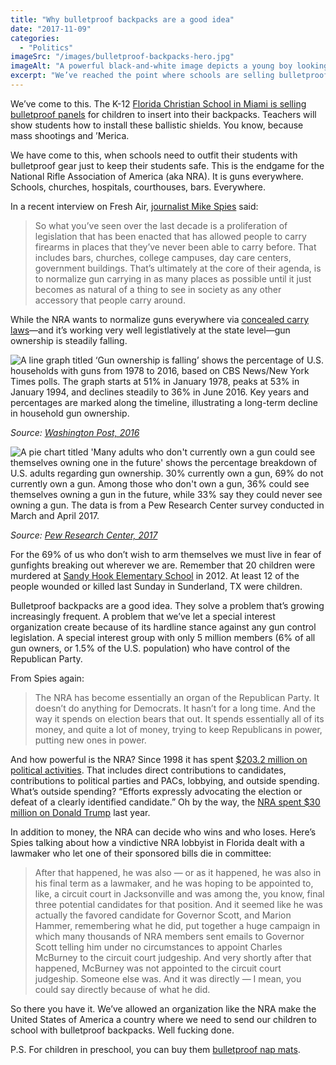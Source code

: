 ```yaml
---
title: "Why bulletproof backpacks are a good idea"
date: "2017-11-09"
categories: 
  - "Politics"
imageSrc: "/images/bulletproof-backpacks-hero.jpg"
imageAlt: "A powerful black-and-white image depicts a young boy looking upwards with a solemn, contemplative expression. On the left, the barrel of an assault rifle held by a gloved hand is pointed, symbolizing the grim reality of gun violence and its impact on children. The dark background heightens the emotional tension, underscoring the unsettling juxtaposition of innocence and the threat of violence in modern society."
excerpt: "We’ve reached the point where schools are selling bulletproof backpack panels to protect kids from mass shootings. This is the NRA’s endgame: guns everywhere, from classrooms to churches to bars, with no meaningful gun control. Meanwhile, gun ownership is declining, but 69% of us live in fear of gun violence, thanks to a vocal minority holding our politics hostage. Bulletproof gear shouldn’t be a back-to-school essential, yet here we are."
---
```

We’ve come to this. The K-12 [Florida Christian School in Miami is selling bulletproof panels](https://amp.cnn.com/cnn/2017/11/07/health/bulletproof-panels-backpacks-trnd/index.html) for children to insert into their backpacks. Teachers will show students how to install these ballistic shields. You know, because mass shootings and ’Merica.

We have come to this, when schools need to outfit their students with bulletproof gear just to keep their students safe. This is the endgame for the National Rifle Association of America (aka NRA). It is guns everywhere. Schools, churches, hospitals, courthouses, bars. Everywhere.

In a recent interview on Fresh Air, [journalist Mike Spies](https://www.npr.org/2017/10/05/555859571/nra-backed-gun-laws-have-found-success-in-state-legislatures-across-the-u-s) said:

> So what you’ve seen over the last decade is a proliferation of legislation that has been enacted that has allowed people to carry firearms in places that they’ve never been able to carry before. That includes bars, churches, college campuses, day care centers, government buildings. That’s ultimately at the core of their agenda, is to normalize gun carrying in as many places as possible until it just becomes as natural of a thing to see in society as any other accessory that people carry around.

While the NRA wants to normalize guns everywhere via [concealed carry laws](https://en.wikipedia.org/wiki/Concealed_carry_in_the_United_States)—and it’s working very well legistlatively at the state level—gun ownership is steadily falling.

![A line graph titled ‘Gun ownership is falling’ shows the percentage of U.S. households with guns from 1978 to 2016, based on CBS News/New York Times polls. The graph starts at 51% in January 1978, peaks at 53% in January 1994, and declines steadily to 36% in June 2016. Key years and percentages are marked along the timeline, illustrating a long-term decline in household gun ownership.](/images/gun-ownership-is-falling.webp)

_Source: [Washington Post, 2016](https://www.washingtonpost.com/news/wonk/wp/2016/06/29/american-gun-ownership-is-now-at-a-30-year-low/?utm_term=.5a666748d286)_

![A pie chart titled 'Many adults who don't currently own a gun could see themselves owning one in the future' shows the percentage breakdown of U.S. adults regarding gun ownership. 30% currently own a gun, 69% do not currently own a gun. Among those who don't own a gun, 36% could see themselves owning a gun in the future, while 33% say they could never see owning a gun. The data is from a Pew Research Center survey conducted in March and April 2017.](/images/gun-ownership.webp)

_Source: [Pew Research Center, 2017](http://www.pewsocialtrends.org/2017/06/22/the-demographics-of-gun-ownership/)_

For the 69% of us who don’t wish to arm themselves we must live in fear of gunfights breaking out wherever we are. Remember that 20 children were murdered at [Sandy Hook Elementary School](https://en.wikipedia.org/wiki/Sandy_Hook_Elementary_School_shooting) in 2012. At least 12 of the people wounded or killed last Sunday in Sunderland, TX were children.

Bulletproof backpacks are a good idea. They solve a problem that’s growing increasingly frequent. A problem that we’ve let a special interest organization create because of its hardline stance against any gun control legislation. A special interest group with only 5 million members (6% of all gun owners, or 1.5% of the U.S. population) who have control of the Republican Party.

From Spies again:

> The NRA has become essentially an organ of the Republican Party. It doesn’t do anything for Democrats. It hasn’t for a long time. And the way it spends on election bears that out. It spends essentially all of its money, and quite a lot of money, trying to keep Republicans in power, putting new ones in power.

And how powerful is the NRA? Since 1998 it has spent [$203.2 million on political activities](http://www.politifact.com/truth-o-meter/article/2017/oct/11/counting-up-how-much-nra-spends/). That includes direct contributions to candidates, contributions to political parties and PACs, lobbying, and outside spending. What’s outside spending? “Efforts expressly advocating the election or defeat of a clearly identified candidate.” Oh by the way, the [NRA spent $30 million on Donald Trump](https://www.opensecrets.org/news/2016/11/the-nra-placed-big-bets-on-the-2016-election-and-won-almost-all-of-them/) last year.

In addition to money, the NRA can decide who wins and who loses. Here’s Spies talking about how a vindictive NRA lobbyist in Florida dealt with a lawmaker who let one of their sponsored bills die in committee:

> After that happened, he was also — or as it happened, he was also in his final term as a lawmaker, and he was hoping to be appointed to, like, a circuit court in Jacksonville and was among the, you know, final three potential candidates for that position. And it seemed like he was actually the favored candidate for Governor Scott, and Marion Hammer, remembering what he did, put together a huge campaign in which many thousands of NRA members sent emails to Governor Scott telling him under no circumstances to appoint Charles McBurney to the circuit court judgeship. And very shortly after that happened, McBurney was not appointed to the circuit court judgeship. Someone else was. And it was directly — I mean, you could say directly because of what he did.

So there you have it. We’ve allowed an organization like the NRA make the United States of America a country where we need to send our children to school with bulletproof backpacks. Well fucking done.

P.S. For children in preschool, you can buy them [bulletproof nap mats](http://www.businessinsider.com/bulletproof-blanket-for-kids-during-school-shootings-2015-12).